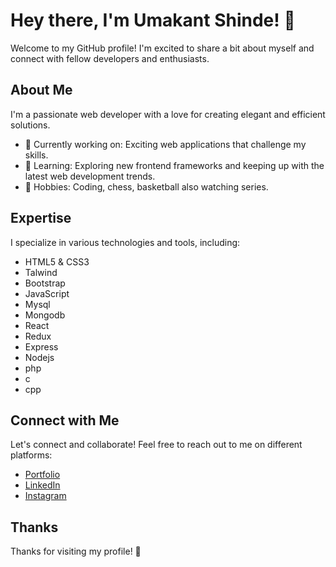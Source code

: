 # Hey there, I'm Umakant Shinde! 👋
Welcome to my GitHub profile! I'm excited to share a bit about myself and connect with fellow developers and enthusiasts.

## About Me
I'm a passionate web developer with a love for creating elegant and efficient solutions.

- 💼 Currently working on: Exciting web applications that challenge my skills.
- 🌱 Learning: Exploring new frontend frameworks and keeping up with the latest web development trends.
- 🚀 Hobbies: Coding, chess, basketball also watching series.

## Expertise
I specialize in various technologies and tools, including:

- HTML5 & CSS3 
- Talwind
- Bootstrap
- JavaScript
- Mysql
- Mongodb
- React
- Redux
- Express
- Nodejs
- php 
- c
- cpp

## Connect with Me
Let's connect and collaborate! Feel free to reach out to me on different platforms:

- [Portfolio](https://umakant3525.netlify.app/)
- [LinkedIn](https://www.linkedin.com/in/umakant-shinde-22b834252/)
- [Instagram](https://www.linkedin.com/in/umakant-shinde-22b834252/)

## Thanks
Thanks for visiting my profile! 🙌
